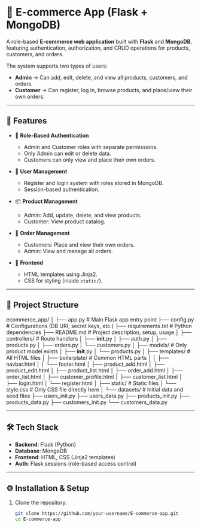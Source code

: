 # 🛒 E-commerce App (Flask + MongoDB)

A role-based **E-commerce web application** built with **Flask** and **MongoDB**, featuring authentication, authorization, and CRUD operations for products, customers, and orders.  

The system supports two types of users:
- **Admin** → Can add, edit, delete, and view all products, customers, and orders.
- **Customer** → Can register, log in, browse products, and place/view their own orders.

---

## 🚀 Features

- 🔑 **Role-Based Authentication**
  - Admin and Customer roles with separate permissions.
  - Only Admin can edit or delete data.
  - Customers can only view and place their own orders.

- 👥 **User Management**
  - Register and login system with roles stored in MongoDB.
  - Session-based authentication.

- 📦 **Product Management**
  - Admin: Add, update, delete, and view products.
  - Customer: View product catalog.

- 🧾 **Order Management**
  - Customers: Place and view their own orders.
  - Admin: View and manage all orders.

- 🎨 **Frontend**
  - HTML templates using Jinja2.
  - CSS for styling (inside `static/`).

---

## 📂 Project Structure

ecommerce_app/
│
├── app.py                 # Main Flask app entry point
├── config.py              # Configurations (DB URI, secret keys, etc.)
├── requirements.txt       # Python dependencies
├── README.md              # Project description, setup, usage
│
├── controllers/           # Route handlers
│   ├── __init__.py
│   ├── auth.py
│   ├── products.py
│   ├── orders.py
│   └── customers.py
│
├── models/                # Only product model exists
│   ├── __init__.py
│   └── products.py
│
├── templates/             # All HTML files
│   ├── boilerplate/       # Common HTML parts
│   │   ├── navbar.html
│   │   └── footer.html
│   ├── product_add.html
│   ├── product_edit.html
│   ├── product_list.html
│   ├── order_add.html
│   ├── order_list.html
│   ├── customer_profile.html
│   ├── customer_list.html
│   ├── login.html
│   └── register.html
│
├── static/                # Static files
│   └── style.css          # Only CSS file directly here
│
└── datasets/              # Initial data and seed files
    ├── users_init.py
    ├── users_data.py
    ├── products_init.py
    ├── products_data.py
    ├── customers_init.py
    └── customers_data.py


---

## 🛠️ Tech Stack

- **Backend**: Flask (Python)
- **Database**: MongoDB
- **Frontend**: HTML, CSS (Jinja2 templates)
- **Auth**: Flask sessions (role-based access control)

---

## ⚙️ Installation & Setup

1. Clone the repository:
   ```bash
   git clone https://github.com/your-username/E-commerce-app.git
   cd E-commerce-app
